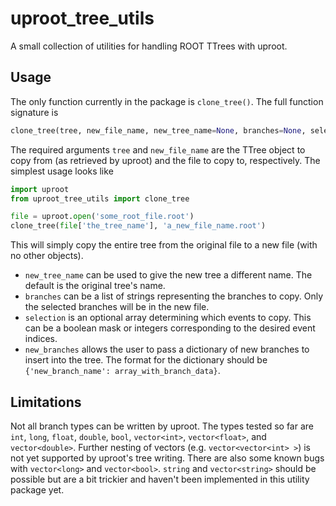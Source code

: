 # uproot_tree_utils

A small collection of utilities for handling ROOT TTrees with uproot.

## Usage

The only function currently in the package is `clone_tree()`. The full function signature is

```python
clone_tree(tree, new_file_name, new_tree_name=None, branches=None, selection=None, new_branches=None)
```

The required arguments `tree` and `new_file_name` are the TTree object to copy from (as retrieved by uproot) and the file to copy to, respectively. The simplest usage looks like

```python
import uproot
from uproot_tree_utils import clone_tree

file = uproot.open('some_root_file.root')
clone_tree(file['the_tree_name'], 'a_new_file_name.root')
```

This will simply copy the entire tree from the original file to a new file (with no other objects).

- `new_tree_name` can be used to give the new tree a different name. The default is the original tree's name.
- `branches` can be a list of strings representing the branches to copy. Only the selected branches will be in the new file.
- `selection` is an optional array determining which events to copy. This can be a boolean mask or integers corresponding to the desired event indices.
- `new_branches` allows the user to pass a dictionary of new branches to insert into the tree. The format for the dictionary should be `{'new_branch_name': array_with_branch_data}`.

## Limitations

Not all branch types can be written by uproot. The types tested so far are `int`, `long`, `float`, `double`, `bool`, `vector<int>`, `vector<float>`, and `vector<double>`. Further nesting of vectors (e.g. `vector<vector<int> >`) is not yet supported by uproot's tree writing. There are also some known bugs with `vector<long>` and `vector<bool>`. `string` and `vector<string>` should be possible but are a bit trickier and haven't been implemented in this utility package yet.
